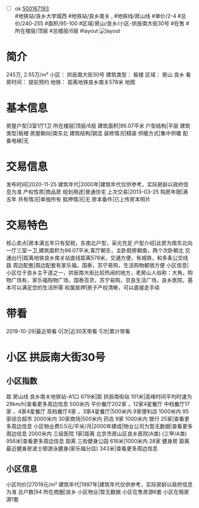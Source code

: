 - [ ] ok [500167193](https://bj.5i5j.com/ershoufang/500167193.html)  
 #地铁站/良乡大学城西 #地铁站/良乡南关 ,  #地铁线/房山线
#单价/2-4 #总价/240-255 #面积/95-100   #区域/房山/良乡/小区-拱辰南大街30号 #在售 #所在楼层/顶层 #总楼层/6层 #layout 
![layout](http://image2.5i5j.com//group2/M00/98/E0/CgqJNF0wKomAS-s1AADB4-xca9k910.jpg_P5.jpg) 
# 简介 
 245万,  2.55万/m² 
小区： 拱辰南大街30号
建筑类型： 板楼
区域： 房山 良乡
看房时间： 提前预约
地铁： 距离地铁良乡南关578米 地图
# 基本信息 
 房屋户型|3室1厅1卫
所在楼层|顶层/6层
建筑面积|96.07平米
户型结构|平层
建筑类型|板楼
房屋朝向|南东北
建筑结构|钢混
装修情况|精装
供暖方式|集中供暖
配备电梯|无
# 交易信息 
 发布时间|2020-11-25
建筑年代|2000年|建筑年代仅供参考，实际房龄以政府信息为准
产权性质|商品房
规划用途|普通住宅
上次交易|2013-03-25
购房年限|满五年
共有情况|单独所有
抵押情况|无
房本备件|已上传房本照片
# 交易特色 
 核心卖点|房本满五年只有契税，东南北户型，采光充足
户型介绍|此房为南东北向一厅三室一卫,建筑面积为96.07平米,客厅朝东，主卧厨房朝南，两个次卧朝北
交通出行|距离地铁良乡南关站直线距离578米，交通方便，有城铁，和多条公交线路
周边配套|周边配套有家乐福，国泰，苏宁易购，生活购物都很方便
小区信息|小区位于良乡主干道之一，拱辰南大街比较热闹的地方，老房山人俗称：大角，购物广场有，家乐福购物广场，国泰百货，苏宁易购，京良生活广场，良乡医院，基本可以满足您的生活所需
权属抵押|房子产权清晰，可以直接走手续
# 带看 
 2019-10-29|最近带看	 0|次|近30天带看	 1|次|累计带看
# 小区 拱辰南大街30号
## 小区指数 
 距 房山线 良乡南关地铁站-A1口 679米|距 拱辰南街站 101米|高峰时间平均时速为29km/h|查看更多周边信息
500米内 平价餐厅202家 ，12家4星餐厅
中档餐厅17家 ，4家4星餐厅
高档餐厅4家 ，3家4星餐厅|500米内 9家便利店
1000米内 95家综合超市
2000米内 30家商场|500米内 药店 9家
1000米内 银行 25家|查看更多周边信息
小区物业费0.5元/平米/月|2000年建成|物业公司为暂无数据|查看更多周边信息
2000米内 三级医院 1家|距离 北京市房山区良乡医院(A类) (三甲/A类) 956米|查看更多周边信息
距离 三街健身公园 616米|1000米内 28家 健身房
距离最近健身房波士顿游泳健身(家乐福分店) 343米|查看更多周边信息
## 小区信息 
 小区均价|27019元/m²
建筑年代|1997年|建筑年代仅供参考，实际房龄以政府信息为准
总户数|94
所在商圈|良乡
小区物业|暂无数据
小区在售房源6套
小区在租房源1套
